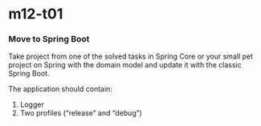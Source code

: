 # m12-t01
### Move to Spring Boot

Take project from one of the solved tasks in Spring Core or your small pet project on Spring with the domain model and update it with the classic Spring Boot.

The application should contain:
1.	Logger
1.	Two profiles (“release” and “debug”)
